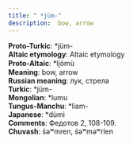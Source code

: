 ```yaml
---
title: " *jüm-"
description:  bow, arrow
---
```


<strong>Proto-Turkic</strong>:  *jüm-<br>
<strong>Altaic etymology</strong>:  Altaic etymology<br>
<strong> Proto-Altaic</strong>:  *li̯òmù<br>
<strong>Meaning</strong>:  bow, arrow<br>
<strong>Russian meaning</strong>:  лук, стрела<br>
<strong>Turkic</strong>:  *jüm-<br>
<strong>Mongolian</strong>:  *lumu<br>
<strong>Tungus-Manchu</strong>:  *liam-<br>
<strong>Japanese</strong>:  *dùmì<br>
<strong>Comments</strong>:  Федотов 2, 108-109.<br>
<strong>Chuvash</strong>:  śǝʷmren, śǝʷmǝʷrlen<br>


